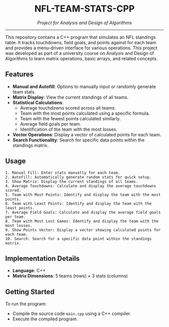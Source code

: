 <p align="center">
    <h1 align="center">NFL-TEAM-STATS-CPP</h1>
</p>
<p align="center">
    <em>Project for Analysis and Design of Algorithms</em>

<hr>

This repository contains a C++ program that simulates an NFL standings table. It tracks touchdowns, field goals, and points against for each team and provides a menu-driven interface for various operations. This project was developed as part of a university course on Analysis and Design of Algorithms to learn matrix operations, basic arrays, and related concepts.

## Features
- **Manual and Autofill**: Options to manually input or randomly generate team stats.
- **Matrix Display**: View the current standings of all teams.
- **Statistical Calculations**:
    - Average touchdowns scored across all teams.
    - Team with the most points calculated using a specific formula.
    - Team with the fewest points calculated similarly.
    - Average field goals per team.
    - Identification of the team with the most losses.
- **Vector Operations**: Display a vector of calculated points for each team.
- **Search Functionality**: Search for specific data points within the standings matrix.

## Usage
    1. Manual Fill: Enter stats manually for each team.
    2. Autofill: Automatically generate random stats for quick setup.
    3. Show Matrix: Display the current standings of all teams.
    4. Average Touchdowns: Calculate and display the average touchdowns scored.
    5. Team with Most Points: Identify and display the team with the most points.
    6. Team with Least Points: Identify and display the team with the least points.
    7. Average Field Goals: Calculate and display the average field goals per team.
    8. Team with Most Lost Games: Identify and display the team with the most losses.
    9. Show Points Vector: Display a vector showing calculated points for each team.
    10. Search: Search for a specific data point within the standings matrix.

## Implementation Details
- **Language**: C++
- **Matrix Dimensions**: 5 teams (rows) × 3 stats (columns)

## Getting Started
To run the program:

- Compile the source code `main.cpp` using a C++ compiler.
- Execute the compiled program.
